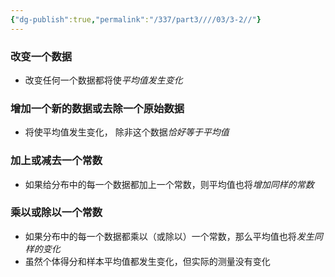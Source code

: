 ```yaml
---
{"dg-publish":true,"permalink":"/337/part3////03/3-2//"}
---
```


### 改变⼀个数据
- 改变任何⼀个数据都将使*平均值发⽣变化*
### 增加⼀个新的数据或去除⼀个原始数据
- 将使平均值发⽣变化， 除⾮这个数据*恰好等于平均值*
### 加上或减去一个常数
- 如果给分布中的每⼀个数据都加上⼀个常数，则平均值也将*增加同样的常数*
### 乘以或除以一个常数
- 如果分布中的每⼀个数据都乘以（或除以）⼀个常数，那么平均值也将*发⽣同样的变化*
- 虽然个体得分和样本平均值都发生变化，但实际的测量没有变化